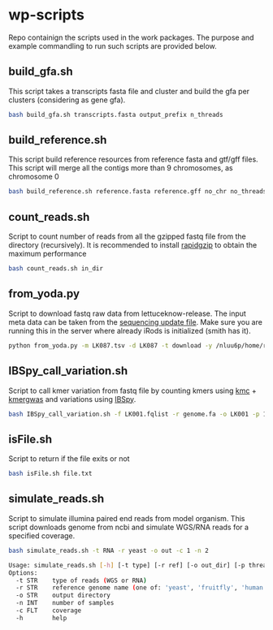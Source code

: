 # wp-scripts
Repo containign the scripts used in the work packages. The purpose and example commandling to run such scripts are provided below.

## build_gfa.sh
This script takes a transcripts fasta file and cluster and build the gfa per clusters (considering as gene gfa).
```bash
bash build_gfa.sh transcripts.fasta output_prefix n_threads
``` 

## build_reference.sh
This script build reference resources from reference fasta and gtf/gff files. This script will merge all the contigs more than 9 chromosomes, as chromosome 0
```bash
bash build_reference.sh reference.fasta reference.gff no_chr no_threads
```

## count_reads.sh
Script to count number of reads from all the gzipped fastq file from the directory (recursively). It is recommended to install [rapidgzip](https://github.com/mxmlnkn/rapidgzip) to obtain the maximum performance
```bash
bash count_reads.sh in_dir
```

## from_yoda.py
Script to download fastq raw data from lettuceknow-release. The input meta data can be taken from the [sequencing update file](https://wageningenur4-my.sharepoint.com/:x:/r/personal/siva_selvanayagam_wur_nl/_layouts/15/Doc.aspx?sourcedoc=%7BB52F91B4-EBAD-4F31-83FE-6D368616B779%7D&file=SequencingDataMetadata_April_2023.xlsx&action=default&mobileredirect=true). Make sure you are running this in the server where already iRods is initialized (smith has it).
```bash
python from_yoda.py -m LK087.tsv -d LK087 -t download -y /nluu6p/home/research-lettuceknow-releases/1_data-releases/data-release_V1_20220921/
```

## IBSpy_call_variation.sh
Script to call kmer variation from fastq file by counting kmers using [kmc](https://github.com/refresh-bio/KMC) + [kmergwas](https://github.com/voichek/kmersGWAS) and variations using [IBSpy](https://github.com/Uauy-Lab/IBSpy).
```bash
bash IBSpy_call_variation.sh -f LK001.fqlist -r genome.fa -o LK001 -p 12 -k 31 -w 50000
```

## isFile.sh
Script to return if the file exits or not
```bash
bash isFile.sh file.txt
```

## simulate_reads.sh
Script to simulate illumina paired end reads from model organism. This script downloads genome from ncbi and simulate WGS/RNA reads for a specified coverage.
```bash
bash simulate_reads.sh -t RNA -r yeast -o out -c 1 -n 2

Usage: simulate_reads.sh [-h] [-t type] [-r ref] [-o out_dir] [-p threads]
Options:
  -t STR    type of reads (WGS or RNA)
  -r STR    reference genome name (one of: 'yeast', 'fruitfly', 'human', 'mouse', 'arabidopsis', 'rice', 'zebrafish', 'maize', 'tomato', 'lettuce')
  -o STR    output directory
  -n INT    number of samples
  -c FLT    coverage
  -h        help
```
